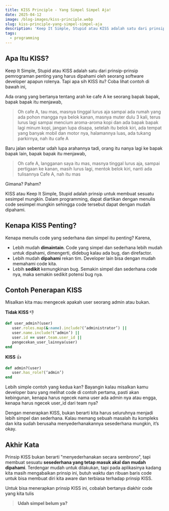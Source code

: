 ```yaml
---
title: KISS Principle - Yang Simpel Simpel Aja!
date: 2025-04-12
image: /blog-images/kiss-principle.webp
slug: kiss-principle-yang-simpel-simpel-aja
description: 'Keep It Simple, Stupid atau KISS adalah satu dari prinsip-prinsip pemrograman penting yang harus dipahami oleh seorang software developer apapun rolenya. Tapi apa sih KISS itu? Coba lihat contoh di bawah ini,'
tags:
  - programming
---
```


## Apa Itu KISS?

Keep It Simple, Stupid atau KISS adalah satu dari prinsip-prinsip pemrograman penting yang harus dipahami oleh seorang software developer apapun rolenya. Tapi apa sih KISS itu? Coba lihat contoh di bawah ini,

Ada orang yang bertanya tentang arah ke cafe A ke seorang bapak bapak, bapak bapak itu menjawab,

> Oh cafe A, tau mas, masnya tinggal lurus aja sampai ada rumah yang ada pohon mangga nya belok kanan, masnya muter dulu 3 kali, terus lurus lagi sampai mencium aroma-aroma kopi dan ada bapak bapak lagi minum kopi, jangan lupa disapa, setelah itu belok kiri, ada tempat yang banyak mobil dan motor nya, halamannya luas, ada tukang parkirnya, nah itu cafe A

Baru jalan sebentar udah lupa arahannya tadi, orang itu nanya lagi ke bapak bapak lain, bapak bapak itu menjawab,

> Oh cafe A, langganan saya itu mas, masnya tinggal lurus aja, sampai pertigaan ke kanan, masih lurus lagi, mentok belok kiri, nanti ada tulisannya Cafe A, nah itu mas

Gimana? Paham?

KISS atau Keep It Simple, Stupid adalah prinsip untuk membuat sesuatu sesimpel mungkin. Dalam programming, dapat diartikan dengan menulis code sesimpel mungkin sehingga code tersebut dapat dengan mudah dipahami.

## Kenapa KISS Penting?

Kenapa menulis code yang sederhana dan simpel itu penting? Karena,

- Lebih mudah **dimaintain**. Code yang simpel dan sederhana lebih mudah untuk dipahami, dimengerti, didebug kalau ada bug, dan direfactor.
- Lebih mudah **dipahami** rekan tim. Developer lain bisa dengan mudah memahami code kita.
- Lebih **sedikit** kemungkinan bug. Semakin simpel dan sederhana code nya, maka semakin sedikit potensi bug nya.

## Contoh Penerapan KISS

Misalkan kita mau mengecek apakah user seorang admin atau bukan.

**Tidak KISS** 👎

```ruby
def user_admin?(user)
   user.roles.map(&:name).include?(‘administrator’) ||
   user.name.include?(‘admin’) ||
   user.id == user.team.user_id ||
   pengecekan_user_lainnya(user)
end
```

**KISS** 👍

```ruby
def admin?(user)
   user.has_role?(‘admin’)
end
```

Lebih simple contoh yang kedua kan? Bayangin kalau misalkan kamu developer baru yang melihat code di contoh pertama, pasti akan kebingunan, kenapa harus ngecek nama user ada admin nya atau engga, kenapa harus ngecek user_id dari team nya?

Dengan menerapkan KISS, bukan berarti kita harus seluruhnya menjadi lebih simpel dan sederhana. Kalau memang sebuah masalah itu kompleks dan kita sudah berusaha menyederhanakannya sesederhana mungkin, it’s okay.

## Akhir Kata

Prinsip KISS bukan berarti "menyederhanakan secara sembrono", tapi membuat sesuatu **sesederhana yang tetap masuk akal dan mudah dipahami**. Terdengar mudah untuk dilakukan, tapi pada aplikasinya kadang kita masih mengabaikan prinsip ini, butuh waktu dan ribuan baris code untuk bisa membuat diri kita aware dan terbiasa terhadap prinsip KISS.

Untuk bisa menerapkan prinsip KISS ini, cobalah bertanya diakhir code yang kita tulis

> **Udah simpel belum ya?**

